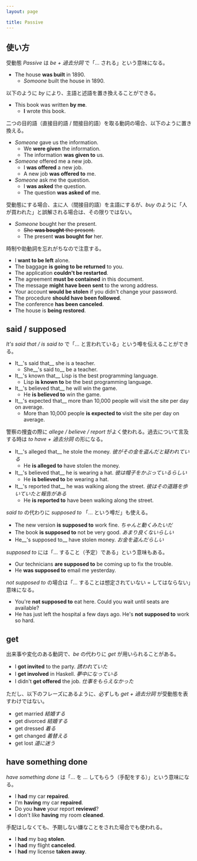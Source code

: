 ```yaml
---
layout: page

title: Passive
---
```


## 使い方

受動態 _Passive_ は _be + 過去分詞_ で「... される」という意味になる。

* The house __was built__ in 1890.
  * _Somoone_ built the house in 1890.

以下のように _by_ により、主語と述語を置き換えることができる。

* This book was written __by me__.
  * __I__ wrote this book.

二つの目的語（直接目的語 / 間接目的語）を取る動詞の場合、以下のように置き換える。

* _Someone_ gave us the information.
  * We __were given__ the information.
  * The information __was given to__ us.
* _Someone_ offered me a new job.
  * I __was offered__ a new job.
  * A new job __was offered to__ me.
* _Someone_ ask me the question.
  * I __was asked__ the question.
  * The question __was asked of__ me.

受動態にする場合、主に人（間接目的語）を主語にするが、_buy_ のように「人が買われた」と誤解される場合は、その限りではない。

* _Someone_ bought her the present.
  * <del>She __was bought__ the present.</del>
  * The present __was bought for__ her.

時制や助動詞を忘れがちなので注意する。

* I __want to be left__ alone.
* The baggage __is going to be returned__ to you.
* The application __couldn't be restarted__.
* The agreement __must be contained__ in this document.
* The message __might have been sent__ to the wrong address.
* Your account __would be stolen__ if you didn't change your password.
* The procedure __should have been followed__.
* The conference __has been canceled__.
* The house is __being restored__.

## said / supposed

_It's said that / is said to_ で「... と言われている」という噂を伝えることができる。

* It__'s said that__ she is a teacher.
  * She__'s said to__ be a teacher.
* It__'s known that__ Lisp is the best programming language.
  * Lisp __is known to__ be the best programming language.
* It__'s believed that__ he will win the game.
  * He __is believed to__ win the game.
* It__'s expected that__ more than 10,000 people will visit the site per day on average.
  * More than 10,000 people __is expected to__ visit the site per day on average.

警察の捜査の際に _allege / believe / report_ がよく使われる。過去について言及する時は _to have + 過去分詞_ の形になる。

* It__'s alleged that__ he stole the money. _彼がその金を盗んだと疑われている_
  * He __is alleged to__ have stolen the money.
* It__'s believed that__ he is wearing a hat. _彼は帽子をかぶっているらしい_
  * He __is believed to__ be wearing a hat.
* It__'s reported that__ he was walking along the street. _彼はその道路を歩いていたと報告がある_
  * He __is reported to__ have been walking along the street.

_said to_ の代わりに _supposed to_ 「... という噂だ」も使える。

* The new version __is supposed to__ work fine. _ちゃんと動くみたいだ_
* The book __is supposed to__ not be very good. _あまり良くないらしい_
* He__'s supposed to__ have stolen money. _お金を盗んだらしい_

_supposed to_ には「... すること（予定）である」という意味もある。

* Our technicians __are supposed to__ be coming up to fix the trouble.
* He __was supposed to__ email me yesterday.

_not supposed to_ の場合は「... することは想定されていない = してはならない」意味になる。

* You're __not supposed to__ eat here. Could you wait until seats are available?
* He has just left the hospital a few days ago. He's __not supposed to__ work so hard.

## get

出来事や変化のある動詞で、_be_ の代わりに _get_ が用いられることがある。

* I __got invited__ to the party. _誘われていた_
* I __get involved__ in Haskell. _夢中になっている_
* I didn't __get offered__ the job. _仕事をもらえなかった_

ただし、以下のフレーズにあるように、必ずしも _get + 過去分詞_ が受動態を表すわけではない。

* get married _結婚する_
* get divorced _結婚する_
* get dressed _着る_
* get changed _着替える_
* get lost _道に迷う_

## have something done

_have something done_ は「... を ... してもらう（手配をする）」という意味になる。

* I __had__ my car __repaired__.
* I'm __having__ my car __repaired__.
* Do you __have__ your report __reviewd__?
* I don't like __having__ my room __cleaned__.

手配はしなくても、予期しない嫌なことをされた場合でも使われる。

* I __had__ my bag __stolen__.
* I __had__ my flight __canceled__.
* I __had__ my license __taken away__.


